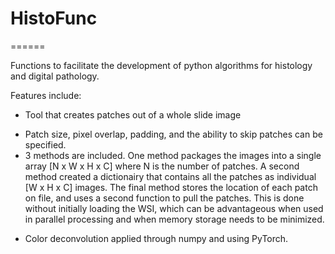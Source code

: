 # HistoFunc
======

Functions to facilitate the development of python algorithms for histology and digital pathology.

Features include:

* Tool that creates patches out of a whole slide image
- Patch size, pixel overlap, padding, and the ability to skip patches can be specified. 
- 3 methods are included. One method packages the images into a single array [N x W x H x C] where N is the number of patches. A second method created a dictionairy that contains all the patches as individual [W x H x C] images. The final method stores the location of each patch on file, and uses a second function to pull the patches. This is done without initially loading the WSI, which can be advantageous when used in parallel processing and when memory storage needs to be minimized.
* Color deconvolution applied through numpy and using PyTorch. 
